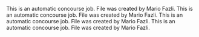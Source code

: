 This is an automatic concourse job. File was created by Mario Fazli.
This is an automatic concourse job. File was created by Mario Fazli.
This is an automatic concourse job. File was created by Mario Fazli.
This is an automatic concourse job. File was created by Mario Fazli.
